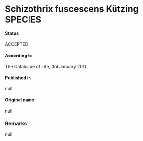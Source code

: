 # Schizothrix fuscescens Kützing SPECIES

#### Status
ACCEPTED

#### According to
The Catalogue of Life, 3rd January 2011

#### Published in
null

#### Original name
null

### Remarks
null